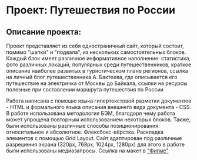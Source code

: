 # Проект: Путешествия по России

## Описание проекта:
Проект представляет из себя одностраничный сайт, который состоит, помимо "шапки" и "подвала", из нескольких самостоятельных блоков. Каждый блок имеет различное информативное наполнение: статистика, фото различных локаций, популярных среди путешественников, краткое описание наиболее развитых в туристическом плане регионов, ссылка на личный блог путешественника А. Бактеева, где описывается его путешествие на электричка от Москвы до Байкала, ссылки на ресурсы полезные при составлении маршрута путешествия по России

Работа написана с помощю языка гипертекстовой разметки документов - HTML и формального языка описания внешнего вида документа - CSS. В работе использована методология БЭМ, благодоря чему работа может упрощена повторным использованием некоторых блоков. Также, были использованы различные способы позиционирования: относительное и абсолютное. Флексбокс-вёрстка. Раскладка элементов с помощью Grid Layout. Сайт адаптирован под различные разрешения экрана (320px, 768px, 1024px, 1280px) для этого в работе были использованы медиазапросы.
Ссылка на макет в ["Фигме"](https://www.figma.com/file/5S2WSbEFL6awjVWJ0NWL8Q/Sprint-3_-Russia-_-desktop-%2B-mobile?node-id=62863%3A634&t=Jip2eaexReJ8wtY0-0) 
